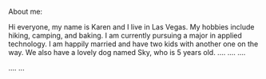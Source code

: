 About me:

Hi everyone, my name is Karen and I live in Las Vegas. 
My hobbies include hiking, camping, and baking. 
I am currently pursuing a major in applied technology. 
I am happily married and have two kids with another one on the way. 
We also have a lovely dog named Sky, who is 5 years old. 
....
....
....

....
...
